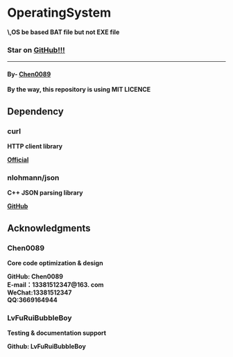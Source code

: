 # OperatingSystem
<b>\\,OS be based BAT file but not EXE file<b>

<h3>
  Star on 
  <a href=github.com/chen0089/operatingsystem">GitHub!!!</a>
</h3>
<hr>
<h4>By-
  <a href="https://github.com/chen0089">Chen0089</a>
</h4>
By the way, this repository is using MIT LICENCE

## Dependency

### curl  
HTTP client library

[Official](https://curl.se)  

### nlohmann/json  

C++ JSON parsing library  

[GitHub](https://github.com/nlohmann/json)  

## Acknowledgments  

### Chen0089  

Core code optimization & design  

GitHub: Chen0089  
E-mail：13381512347@163. com  
WeChat:13381512347  
QQ:3669164944

### LvFuRuiBubbleBoy  

Testing & documentation support  

Github: LvFuRuiBubbleBoy  
